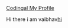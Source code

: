 <!DOCTYPE html>
<html lang="en">
<head>
    <meta charset="UTF-8">
    <meta name="viewport" content="width=device-width, initial-scale=1.0">
    <title>Document</title>
</head>
<body>
    <a href="https://codingal.com/@excitedAbalone810">Codingal My Profile</a>
    <p>Hi there i am vaibhav<a href="https://codingal.com/@excitedAbalone810">hi</a></p>
    <dl class="square ">
     <dt></dt>
     <dt></dt>   
    </dl>

</body>
</html>
